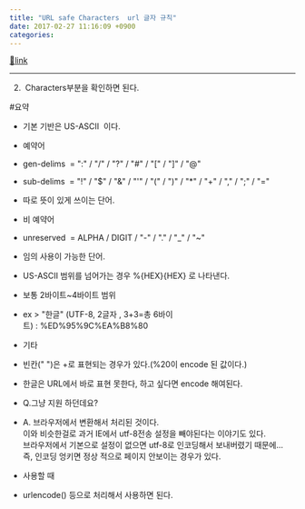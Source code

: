 ```yaml
---
title: "URL safe Characters  url 글자 규칙"
date: 2017-02-27 11:16:09 +0900
categories: 
---
```

[🔗link](http://www.mins01.com/mh/tech/read/1056)
***


2.  Characters부분을 확인하면 된다.

  


#요약



- 기본 기반은 US-ASCII  이다.
- 예약어
- gen-delims  = ":" / "/" / "?" / "#" / "[" / "]" / "@"
- sub-delims  = "!" / "$" / "&amp;" / "'" / "(" / ")" / "*" / "+" / "," / ";" / "="
- 따로 뜻이 있게 쓰이는 단어.

- 비 예약어
- unreserved  = ALPHA / DIGIT / "-" / "." / "_" / "~"
- 임의 사용이 가능한 단어.

- US-ASCII 범위를 넘어가는 경우 %{HEX}{HEX} 로 나타낸다. 
- 보통 2바이트~4바이트 범위
- ex &gt; "한글" (UTF-8, 2글자 , 3+3=총 6바이트) : %ED%95%9C%EA%B8%80

- 기타 
- 빈칸(" ")은 +로 표현되는 경우가 있다.(%20이 encode 된 값이다.)
- 한글은 URL에서 바로 표현 못한다, 하고 싶다면 encode 해여된다.
- Q.그냥 지원 하던데요?
- A. 브라우저에서 변환해서 처리된 것이다.  
이와 비슷한걸로 과거 IE에서 utf-8전송 설정을 빼야된다는 이야기도 있다.  
브라우저에서 기본으로 설정이 없으면 utf-8로 인코딩해서 보내버렸기 때문에...   
즉, 인코딩 엉키면 정상 적으로 페이지 안보이는 경우가 있다.



- 사용할 때
- urlencode() 등으로 처리해서 사용하면 된다.



